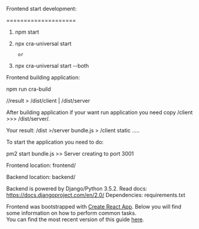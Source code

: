 Frontend start development: 

====================

1. npm start 

2. npx cra-universal start
   
        or

1. npx cra-universal start --both


Frontend building application:

npm run cra-build

//result > /dist/client |  /dist/server


After building application if your want run application you need copy /client >>> /dist/server/.

Your result:
   /dist
      >/server
       bundle.js
           > /client
               static 
               .....


To start the application you need to do:

   pm2 start bundle.js >> Server creating to port 3001






Frontend location:
frontend/

Backend location:
backend/

Backend is powered by Django/Python 3.5.2.
Read docs: https://docs.djangoproject.com/en/2.0/
Dependencies: requirements.txt


Frontend was bootstrapped with [Create React App](https://github.com/facebookincubator/create-react-app).
Below you will find some information on how to perform common tasks.<br>
You can find the most recent version of this guide [here](https://github.com/facebookincubator/create-react-app/blob/master/packages/react-scripts/template/README.md).

